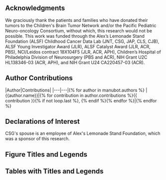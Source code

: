 ## Acknowledgments

We graciously thank the patients and families who have donated their tumors to the Children's Brain Tumor Network and/or the Pacific Pediatric Neuro-oncology Consortium, without which, this research would not be possible. 
This work was funded through the Alex’s Lemonade Stand Foundation (ALSF) Childhood Cancer Data Lab (JNT, CSG, JAP, CLS, CJB), ALSF Young Investigator Award (JLR), ALSF Catalyst Award (JLR, ACR, PBS), NCI/Leidos contract 18X104F5 (JLR, ACR, APH), Children’s Hospital of Philadelphia Division of Neurosurgery (PBS and ACR), NIH Grant U2C HL138346-03 (ACR, APH), and NIH Grant U24 CA220457-03 (ACR).
 

## Author Contributions

|Author|Contributions|
|---|---|{% for author in manubot.authors %}
|{{author.name}}|{% for contribution in author.contributions %}{{ contribution }}{% if not loop.last %}, {% endif %}{% endfor %}|{% endfor %}


## Declarations of Interest

CSG's spouse is an employee of Alex's Lemonade Stand Foundation, which was a sponsor of this research.

## Figure Titles and Legends

## Tables with Titles and Legends
